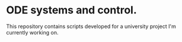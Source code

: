 # ODE systems and control.

This repository contains scripts developed for a university project I'm currently working on.
